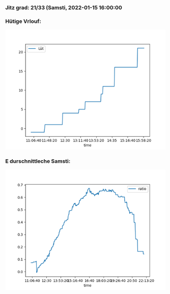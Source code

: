 ### Jitz grad: 21/33 (Samsti, 2022-01-15 16:00:00

### Hütige Vrlouf:
![Graph](Today.png)

### E durschnittleche Samsti:
![Graph](Samsti.png)